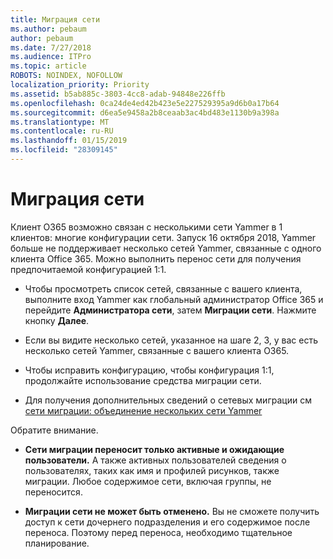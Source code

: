 ```yaml
---
title: Миграция сети
ms.author: pebaum
author: pebaum
ms.date: 7/27/2018
ms.audience: ITPro
ms.topic: article
ROBOTS: NOINDEX, NOFOLLOW
localization_priority: Priority
ms.assetid: b5ab885c-3803-4cc8-adab-94848e226ffb
ms.openlocfilehash: 0ca24de4ed42b423e5e227529395a9d6b0a17b64
ms.sourcegitcommit: d6ea5e9458a2b8ceaab3ac4bd483e1130b9a398a
ms.translationtype: MT
ms.contentlocale: ru-RU
ms.lasthandoff: 01/15/2019
ms.locfileid: "28309145"
---
```

# <a name="network-migration"></a>Миграция сети

Клиент O365 возможно связан с несколькими сети Yammer в 1 клиентов: многие конфигурации сети. Запуск 16 октября 2018, Yammer больше не поддерживает несколько сетей Yammer, связанные с одного клиента Office 365. Можно выполнить перенос сети для получения предпочитаемой конфигурацией 1:1.
  
- Чтобы просмотреть список сетей, связанные с вашего клиента, выполните вход Yammer как глобальный администратор Office 365 и перейдите **Администратора сети**, затем **Миграции сети**. Нажмите кнопку **Далее**.
    
- Если вы видите несколько сетей, указанное на шаге 2, 3, у вас есть несколько сетей Yammer, связанные с вашего клиента O365.
    
- Чтобы исправить конфигурацию, чтобы конфигурация 1:1, продолжайте использование средства миграции сети.
    
- Для получения дополнительных сведений о сетевых миграции см [сети миграции: объединение нескольких сети Yammer](https://support.office.com/article/a22c1b20-9231-4ce2-a916-392b1056d002)
    
Обратите внимание.
  
- **Сети миграции переносит только активные и ожидающие пользователи.** А также активных пользователей сведения о пользователях, таких как имя и профилей рисунков, также миграции. Любое содержимое сети, включая группы, не переносится. 
    
- **Миграции сети не может быть отменено.** Вы не сможете получить доступ к сети дочернего подразделения и его содержимое после переноса. Поэтому перед переноса, необходимо тщательное планирование. 
    

